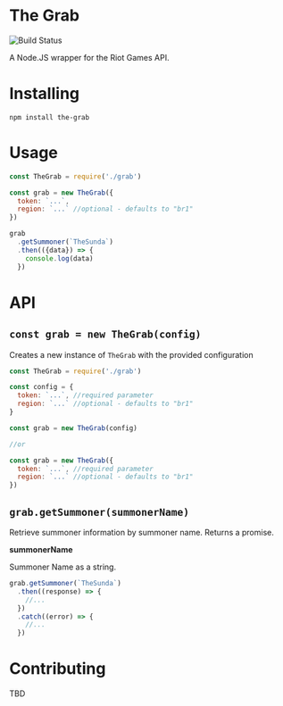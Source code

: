 # The Grab 

![Build Status](https://travis-ci.org/schweller/the-grab.svg?branch=master)

A Node.JS wrapper for the Riot Games API.

# Installing
```
npm install the-grab
```

# Usage 
```javascript
const TheGrab = require('./grab')

const grab = new TheGrab({
  token: `...`,
  region: `...` //optional - defaults to "br1"
})

grab
  .getSummoner(`TheSunda`)
  .then(({data}) => {
    console.log(data)
  })
```

# API

## `const grab = new TheGrab(config)`

Creates a new instance of `TheGrab` with the provided configuration

```javascript
const TheGrab = require('./grab')

const config = {
  token: `...`, //required parameter
  region: `...` //optional - defaults to "br1"
}

const grab = new TheGrab(config)

//or

const grab = new TheGrab({
  token: `...`, //required parameter
  region: `...` //optional - defaults to "br1"
})
```

## `grab.getSummoner(summonerName)`

Retrieve summoner information by summoner name.
Returns a promise.

**summonerName**

Summoner Name as a string.

```javascript
grab.getSummoner(`TheSunda`)
  .then((response) => {
    //...
  })
  .catch((error) => {
    //...
  })
```

# Contributing

TBD

